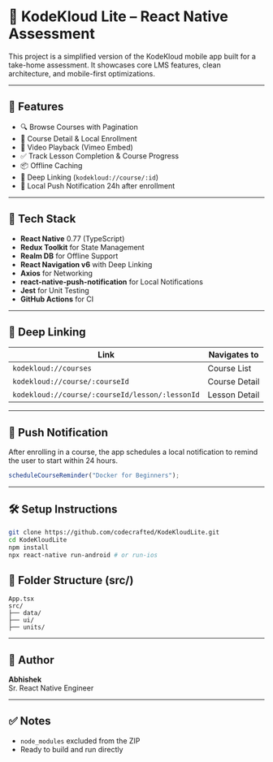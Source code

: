 # 📱 KodeKloud Lite – React Native Assessment

This project is a simplified version of the KodeKloud mobile app built for a take-home assessment. It showcases core LMS features, clean architecture, and mobile-first optimizations.

---

## 🚀 Features

- 🔍 Browse Courses with Pagination
- 📘 Course Detail & Local Enrollment
- 🎥 Video Playback (Vimeo Embed)
- ✅ Track Lesson Completion & Course Progress
- 📦 Offline Caching
- 🔗 Deep Linking (`kodekloud://course/:id`)
- 🔔 Local Push Notification 24h after enrollment

---

## 🧱 Tech Stack

- **React Native** 0.77 (TypeScript)
- **Redux Toolkit** for State Management
- **Realm DB** for Offline Support
- **React Navigation v6** with Deep Linking
- **Axios** for Networking
- **react-native-push-notification** for Local Notifications
- **Jest** for Unit Testing
- **GitHub Actions** for CI

---

## 🧭 Deep Linking

| Link | Navigates to |
|------|---------------|
| `kodekloud://courses` | Course List |
| `kodekloud://course/:courseId` | Course Detail |
| `kodekloud://course/:courseId/lesson/:lessonId` | Lesson Detail |

---

## 🔔 Push Notification

After enrolling in a course, the app schedules a local notification to remind the user to start within 24 hours.

```ts
scheduleCourseReminder("Docker for Beginners");
```

---

## 🛠 Setup Instructions

```bash
git clone https://github.com/codecrafted/KodeKloudLite.git
cd KodeKloudLite
npm install
npx react-native run-android # or run-ios
```


## 📁 Folder Structure (src/)

```
App.tsx
src/
├── data/
├── ui/
├── units/
```

---

## 👤 Author

**Abhishek**  
Sr. React Native Engineer 

---

## ✅ Notes

- `node_modules` excluded from the ZIP
- Ready to build and run directly
